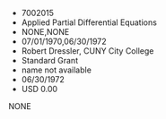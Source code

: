 * 7002015
* Applied Partial Differential Equations
* NONE,NONE
* 07/01/1970,06/30/1972
* Robert Dressler, CUNY City College
* Standard Grant
* name not available
* 06/30/1972
* USD 0.00

NONE